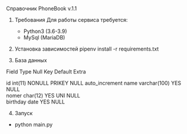 Справочник PhoneBook v.1.1

1. Требования
Для работы сервиса требуется:
    -  Python3 (3.6-3.9)
    -  MySql (MariaDB)
    
2. Установка зависимостей
 pipenv install -r requirements.txt
   
3. База данных

 Field    Type         Null     Key     Default  Extra

 id       int(11)      NONULL   PRIKEY  NULL     auto_increment
 name     varchar(100) YES              NULL    
 nomer    char(12)     YES      UNI     NULL    
 birthday date         YES              NULL 

   
4. Запуск
- python  main.py
